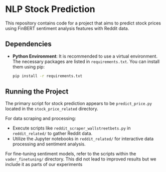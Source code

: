 # NLP Stock Prediction

This repository contains code for a project that aims to predict stock prices using FinBERT sentiment analysis features with Reddit data.

## Dependencies

*   **Python Environment**: It is recommended to use a virtual environment. The necessary packages are listed in `requirements.txt`. You can install them using pip:
    ```bash
    pip install -r requirements.txt
    ```

## Running the Project

The primary script for stock prediction appears to be `predict_price.py` located in the `stock_price_related` directory.

For data scraping and processing:
*   Execute scripts like `reddit_scraper_wallstreetbets.py` in `reddit_related/` to gather Reddit data.
*   Utilize the Jupyter notebooks in `reddit_related/` for interactive data processing and sentiment analysis.

For fine-tuning sentiment models, refer to the scripts within the `vader_finetuning/` directory. This did not lead to improved results but we include it as parts of our experiments
